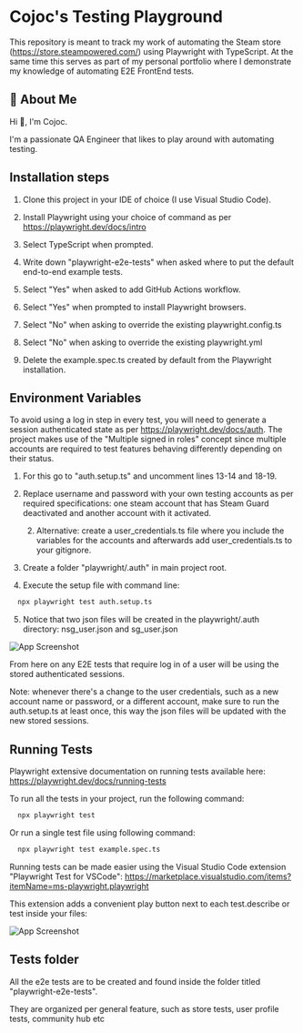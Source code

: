 
# Cojoc's Testing Playground

This repository is meant to track my work of automating the Steam store (https://store.steampowered.com/) using Playwright with TypeScript. At the same time this serves as part of my personal portfolio where I demonstrate my knowledge of automating E2E FrontEnd tests.
## 🚀 About Me
Hi 👋, I'm Cojoc.

I'm a passionate QA Engineer that likes to play around with automating testing.


## Installation steps

1. Clone this project in your IDE of choice (I use Visual Studio Code).

2. Install Playwright using your choice of command as per https://playwright.dev/docs/intro

3. Select TypeScript when prompted.

4. Write down "playwright-e2e-tests" when asked where to put the default end-to-end example tests.

5. Select "Yes" when asked to add GitHub Actions workflow.

6. Select "Yes" when prompted to install Playwright browsers.

7. Select "No" when asking to override the existing playwright.config.ts

8. Select "No" when asking to override the existing playwright.yml

9. Delete the example.spec.ts created by default from the Playwright installation.


## Environment Variables

To avoid using a log in step in every test, you will need to generate a session authenticated state as per https://playwright.dev/docs/auth. The project makes use of the "Multiple signed in roles" concept since multiple accounts are required to test features behaving differently depending on their status.

1. For this go to "auth.setup.ts" and uncomment lines 13-14 and 18-19.
2. Replace username and password with your own testing accounts as per required specifications: one steam account that has Steam Guard deactivated and another account with it activated.

    2. Alternative: create a user_credentials.ts file where you include the variables for the accounts and afterwards add user_credentials.ts to your gitignore.
3. Create a folder "playwright/.auth" in main project root.
4. Execute the setup file with command line:
  ```bash
    npx playwright test auth.setup.ts
  ```
5. Notice that two json files will be created in the playwright/.auth directory: nsg_user.json and sg_user.json

  ![App Screenshot](https://i.imgur.com/6k051Qp.png)

From here on any E2E tests that require log in of a user will be using the stored authenticated sessions.

Note: whenever there's a change to the user credentials, such as a new account name or password, or a different account, make sure to run the auth.setup.ts at least once, this way the json files will be updated with the new stored sessions.


## Running Tests

Playwright extensive documentation on running tests available here: https://playwright.dev/docs/running-tests

To run all the tests in your project, run the following command:

```bash
  npx playwright test
```

Or run a single test file using following command:

```bash
  npx playwright test example.spec.ts
```

Running tests can be made easier using the Visual Studio Code extension "Playwright Test for VSCode": https://marketplace.visualstudio.com/items?itemName=ms-playwright.playwright

This extension adds a convenient play button next to each test.describe or test inside your files:

![App Screenshot](https://i.imgur.com/2FoSxwB.png)


## Tests folder

All the e2e tests are to be created and found inside the folder titled "playwright-e2e-tests".

They are organized per general feature, such as store tests, user profile tests, community hub etc